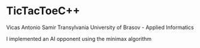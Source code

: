 # TicTacToeC++
Vicas Antonio Samir
Transylvania University of Brasov - Applied Informatics

I implemented an AI opponent using the minimax algorithm
